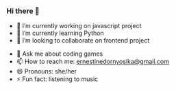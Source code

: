 ### Hi there 👋

- 🔭 I’m currently working on javascript project
- 🌱 I’m currently learning Python
- 👯 I’m looking to collaborate on frontend project
<!-- - 🤔 I’m looking for help with ... -->
- 💬 Ask me about coding games
- 📫 How to reach me: ernestinedornyosika@gmail.com
- 😄 Pronouns: she/her
- ⚡ Fun fact: listening to music

